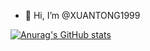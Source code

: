 - 👋 Hi, I’m @XUANTONG1999

<!---
XUANTONG1999/XUANTONG1999 is a ✨ special ✨ repository because its `README.md` (this file) appears on your GitHub profile.
You can click the Preview link to take a look at your changes.
--->

[![Anurag's GitHub stats](https://github-readme-stats.vercel.app/api?username=XUANTONG1999)](https://github.com/anuraghazra/github-readme-stats)
